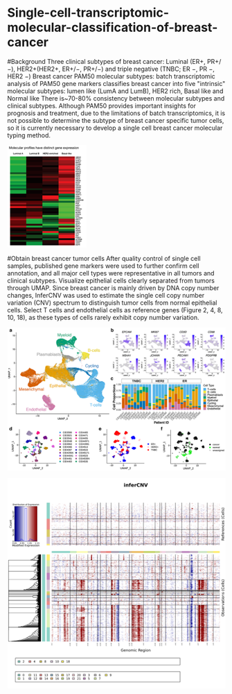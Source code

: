 # Single-cell-transcriptomic-molecular-classification-of-breast-cancer

#Background
Three clinical subtypes of breast cancer: Luminal (ER+, PR+/−), HER2+(HER2+, ER+/−, PR+/−) and triple negative (TNBC; ER −, PR −, HER2 −)
Breast cancer PAM50 molecular subtypes: batch transcriptomic analysis of PAM50 gene markers classifies breast cancer into five "intrinsic" molecular subtypes: lumen like (LumA and LumB), HER2 rich, Basal like and Normal like
There is~70-80% consistency between molecular subtypes and clinical subtypes. Although PAM50 provides important insights for prognosis and treatment, due to the limitations of batch transcriptomics, it is not possible to determine the subtype of breast cancer specific tumor cells, so it is currently necessary to develop a single cell breast cancer molecular typing method.

![PAM50](result/PAM50.png)

#Obtain breast cancer tumor cells
After quality control of single cell samples, published gene markers were used to further confirm cell annotation, and all major cell types were representative in all tumors and clinical subtypes. Visualize epithelial cells clearly separated from tumors through UMAP. Since breast cancer is mainly driven by DNA copy number changes, InferCNV was used to estimate the single cell copy number variation (CNV) spectrum to distinguish tumor cells from normal epithelial cells. Select T cells and endothelial cells as reference genes (Figure 2, 4, 8, 10, 18), as these types of cells rarely exhibit copy number variation.

![cell_annotation](result/cell_annotation.png)

![infercnv](result/infercnv.png)

